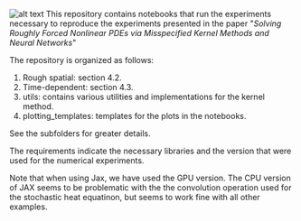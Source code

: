 ![alt text](https://github.com/MatthieuDarcy/StochasticPDEs/blob/main/figures/SPDE.PNG?raw=true)
This repository contains notebooks that run the experiments necessary to reproduce the experiments presented in the paper "_Solving Roughly Forced Nonlinear PDEs via Misspecified Kernel Methods and Neural Networks_"

The repository is organized as follows:

1. Rough spatial: section 4.2.
2. Time-dependent: section 4.3.
3. utils: contains various utilities and implementations for the kernel method.
4. plotting_templates: templates for the plots in the notebooks.

See the subfolders for greater details. 

The requirements indicate the necessary libraries and the version that were used for the numerical experiments.

Note that when using Jax, we have used the GPU version. The CPU version of JAX seems to be problematic with the the convolution operation used for the stochastic heat equatinon, but seems to work fine with all other examples.
